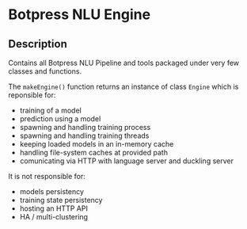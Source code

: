 # Botpress NLU Engine

## Description

Contains all Botpress NLU Pipeline and tools packaged under very few classes and functions.

The `makeEngine()` function returns an instance of class `Engine` which is reponsible for:

- training of a model
- prediction using a model
- spawning and handling training process
- spawning and handling training threads
- keeping loaded models in an in-memory cache
- handling file-system caches at provided path
- comunicating via HTTP with language server and duckling server

It is not responsible for:

- models persistency
- training state persistency
- hosting an HTTP API
- HA / multi-clustering
